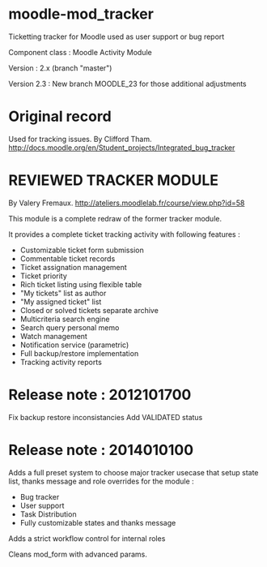 moodle-mod_tracker
==================

Ticketting tracker for Moodle used as user support or bug report

Component class : Moodle Activity Module

Version : 2.x (branch "master")

Version 2.3 : New branch MOODLE_23 for those additional adjustments

Original record
=======================

Used for tracking issues.
By Clifford Tham.
http://docs.moodle.org/en/Student_projects/Integrated_bug_tracker

REVIEWED TRACKER MODULE
=======================

By Valery Fremaux.
http://ateliers.moodlelab.fr/course/view.php?id=58

This module is a complete redraw of the former tracker module. 

It provides a complete ticket tracking activity with following features :

- Customizable ticket form submission
- Commentable ticket records
- Ticket assignation management
- Ticket priority
- Rich ticket listing using flexible table
- "My tickets" list as author
- "My assigned ticket" list
- Closed or solved tickets separate archive
- Multicriteria search engine
- Search query personal memo
- Watch management
- Notification service (parametric)
- Full backup/restore implementation
- Tracking activity reports

Release note : 2012101700
===========================
Fix backup restore inconsistancies
Add VALIDATED status

Release note : 2014010100
===========================
Adds a full preset system to choose major tracker usecase that setup state list, thanks message and role overrides for the module :
- Bug tracker
- User support
- Task Distribution
- Fully customizable states and thanks message

Adds a strict workflow control for internal roles

Cleans mod_form with advanced params.